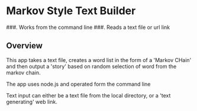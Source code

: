# Markov Style Text Builder

###. Works from the command line
###. Reads a text file or url link

## Overview

This app takes a text file, creates a word list in the form of a 'Markov CHain' and then output a 'story' based on random selection of word from the markov chain.  

The app uses node.js and operated form the command line

Text input can either be a text file from the local directory, or a 'text generating' web link. 
